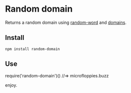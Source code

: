 # Random domain

Returns a random domain using [random-word](https://www.npmjs.org/package/random-domain)  and [domains](https://www.npmjs.org/package/domains).

## Install

    npm install random-domain

## Use

   require('random-domain')()
   //=> microfloppies.buzz

enjoy.
